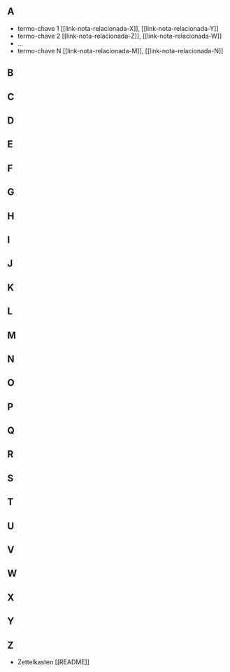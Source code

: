 ## A

- termo-chave 1 [[link-nota-relacionada-X]], [[link-nota-relacionada-Y]]
- termo-chave 2 [[link-nota-relacionada-Z]], [[link-nota-relacionada-W]]
- ...
- termo-chave N [[link-nota-relacionada-M]], [[link-nota-relacionada-N]]


## B


## C


## D


## E


## F


## G


## H


## I


## J


## K


## L


## M


## N


## O


## P


## Q


## R


## S


## T


## U


## V


## W


## X


## Y


## Z

- Zettelkasten [[README]]
